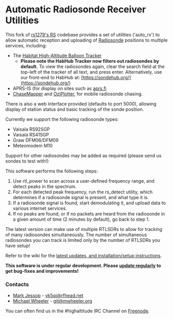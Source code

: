 # Automatic Radiosonde Receiver Utilities
This fork of [rs1279's RS](https://github.com/rs1729/RS) codebase provides a set of utilities ('auto_rx') to allow automatic reception and uploading of [Radiosonde](https://en.wikipedia.org/wiki/Radiosonde) positions to multiple services, including:
* The [Habitat High-Altitude Balloon Tracker](https://tracker.habhub.org)
  * **Please note the HabHub Tracker now filters out radiosondes by default.** To view the radiosondes again, clear the search field at the top-left of the tracker of all text, and press enter. Alternatively, use our front-end to HabHub at: [https://sondehub.org/](https://sondehub.org/)
* APRS-IS (for display on sites such as [aprs.fi](https://aprs.fi)
* [ChaseMapper](https://github.com/projecthorus/chasemapper) and [OziPlotter](https://github.com/projecthorus/oziplotter), for mobile radiosonde chasing.

There is also a web interface provided (defaults to port 5000), allowing display of station status and basic tracking of the sonde position.

Currently we support the following radiosonde types:
* Vaisala RS92SGP
* Vaisala RS41SGP
* Graw DFM06/DFM09
* Meteomodem M10

Support for other radiosondes may be added as required (please send us sondes to test with!)

This software performs the following steps:
1. Use rtl_power to scan across a user-defined frequency range, and detect peaks in the spectrum.
2. For each detected peak frequency, run the rs_detect utility, which determines if a radiosonde signal is present, and what type it is.
3. If a radiosonde signal is found, start demodulating it, and upload data to various internet services.
4. If no peaks are found, or if no packets are heard from the radiosonde in a given amount of time (2 minutes by default), go back to step 1.

The latest version can make use of multiple RTLSDRs to allow for tracking of many radiosondes simultaneously. The number of simultaneous radiosondes you can track is limited only by the number of RTLSDRs you have setup! 

Refer to the wiki for the [latest updates, and installation/setup instructions](https://github.com/projecthorus/radiosonde_auto_rx/wiki).

**This software is under regular development. Please [update regularly](https://github.com/projecthorus/radiosonde_auto_rx/wiki/Performing-Updates) to get bug-fixes and improvements!**


### Contacts
* [Mark Jessop](https://github.com/darksidelemm) - vk5qi@rfhead.net
* [Michael Wheeler](https://github.com/TheSkorm) - git@mwheeler.org

You can often find us in the #highaltitude IRC Channel on [Freenode](https://webchat.freenode.net/).
